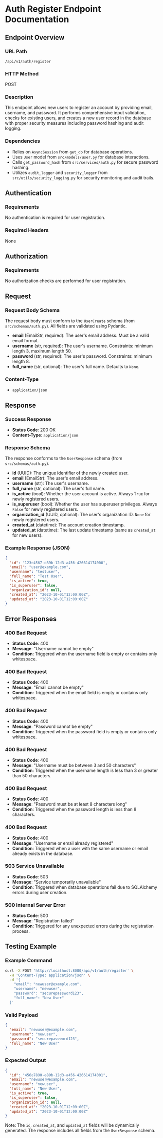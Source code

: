 # Auth Register Endpoint Documentation

## Endpoint Overview

### URL Path
`/api/v1/auth/register`

### HTTP Method
POST

### Description
This endpoint allows new users to register an account by providing email, username, and password. It performs comprehensive input validation, checks for existing users, and creates a new user record in the database with proper security measures including password hashing and audit logging.

### Dependencies
- Relies on `AsyncSession` from `get_db` for database operations.
- Uses `User` model from `src/models/user.py` for database interactions.
- Calls `get_password_hash` from `src/services/auth.py` for secure password hashing.
- Utilizes `audit_logger` and `security_logger` from `src/utils/security_logging.py` for security monitoring and audit trails.

## Authentication

### Requirements
No authentication is required for user registration.

### Required Headers
None

## Authorization

### Requirements
No authorization checks are performed for user registration.

## Request

### Request Body Schema
The request body must conform to the `UserCreate` schema (from `src/schemas/auth.py`). All fields are validated using Pydantic.

- **email** (EmailStr, required): The user's email address. Must be a valid email format.
- **username** (str, required): The user's username. Constraints: minimum length 3, maximum length 50.
- **password** (str, required): The user's password. Constraints: minimum length 8.
- **full_name** (str, optional): The user's full name. Defaults to `None`.

### Content-Type
- `application/json`

## Response

### Success Response
- **Status Code**: 200 OK
- **Content-Type**: `application/json`

### Response Schema
The response conforms to the `UserResponse` schema (from `src/schemas/auth.py`).

- **id** (UUID): The unique identifier of the newly created user.
- **email** (EmailStr): The user's email address.
- **username** (str): The user's username.
- **full_name** (str, optional): The user's full name.
- **is_active** (bool): Whether the user account is active. Always `True` for newly registered users.
- **is_superuser** (bool): Whether the user has superuser privileges. Always `False` for newly registered users.
- **organization_id** (UUID, optional): The user's organization ID. `None` for newly registered users.
- **created_at** (datetime): The account creation timestamp.
- **updated_at** (datetime): The last update timestamp (same as `created_at` for new users).

### Example Response (JSON)
```json
{
  "id": "123e4567-e89b-12d3-a456-426614174000",
  "email": "user@example.com",
  "username": "testuser",
  "full_name": "Test User",
  "is_active": true,
  "is_superuser": false,
  "organization_id": null,
  "created_at": "2023-10-01T12:00:00Z",
  "updated_at": "2023-10-01T12:00:00Z"
}
```

## Error Responses

### 400 Bad Request
- **Status Code**: 400
- **Message**: "Username cannot be empty"
- **Condition**: Triggered when the username field is empty or contains only whitespace.

### 400 Bad Request
- **Status Code**: 400
- **Message**: "Email cannot be empty"
- **Condition**: Triggered when the email field is empty or contains only whitespace.

### 400 Bad Request
- **Status Code**: 400
- **Message**: "Password cannot be empty"
- **Condition**: Triggered when the password field is empty or contains only whitespace.

### 400 Bad Request
- **Status Code**: 400
- **Message**: "Username must be between 3 and 50 characters"
- **Condition**: Triggered when the username length is less than 3 or greater than 50 characters.

### 400 Bad Request
- **Status Code**: 400
- **Message**: "Password must be at least 8 characters long"
- **Condition**: Triggered when the password length is less than 8 characters.

### 400 Bad Request
- **Status Code**: 400
- **Message**: "Username or email already registered"
- **Condition**: Triggered when a user with the same username or email already exists in the database.

### 503 Service Unavailable
- **Status Code**: 503
- **Message**: "Service temporarily unavailable"
- **Condition**: Triggered when database operations fail due to SQLAlchemy errors during user creation.

### 500 Internal Server Error
- **Status Code**: 500
- **Message**: "Registration failed"
- **Condition**: Triggered for any unexpected errors during the registration process.

## Testing Example

### Example Command
```bash
curl -X POST 'http://localhost:8000/api/v1/auth/register' \
  -H 'Content-Type: application/json' \
  -d '{
    "email": "newuser@example.com",
    "username": "newuser",
    "password": "securepassword123",
    "full_name": "New User"
  }'
```

### Valid Payload
```json
{
  "email": "newuser@example.com",
  "username": "newuser",
  "password": "securepassword123",
  "full_name": "New User"
}
```

### Expected Output
```json
{
  "id": "456e7890-e89b-12d3-a456-426614174001",
  "email": "newuser@example.com",
  "username": "newuser",
  "full_name": "New User",
  "is_active": true,
  "is_superuser": false,
  "organization_id": null,
  "created_at": "2023-10-01T12:00:00Z",
  "updated_at": "2023-10-01T12:00:00Z"
}
```

Note: The `id`, `created_at`, and `updated_at` fields will be dynamically generated. The response includes all fields from the `UserResponse` schema.